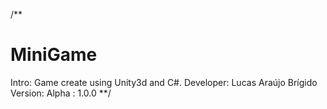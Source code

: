 /**
# MiniGame

Intro:
    Game create using Unity3d and C#.
Developer:
	Lucas Araújo Brígido
Version:
	Alpha : 1.0.0
	**/
